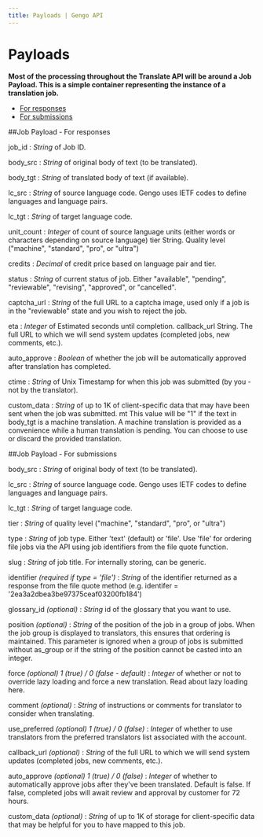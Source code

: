 ```yaml
---
title: Payloads | Gengo API
---
```


# Payloads

__Most of the processing throughout the Translate API will be around a Job Payload. This is a simple container representing the instance of a translation job.__

* [For responses](#job-payload---for-responses)
* [For submissions](#job-payload---for-submissions)

##Job Payload - For responses

job_id
: _String_ of Job ID.

body_src
: _String_ of original body of text (to be translated).

body_tgt
: _String_ of translated body of text (if available).

lc_src
: _String_ of source language code. Gengo uses IETF codes to define languages and language pairs.

lc_tgt
: _String_ of target language code.

unit_count
: _Integer_ of count of source language units (either words or characters depending on source language)
tier String. Quality level ("machine", "standard", "pro", or "ultra")

credits
: _Decimal_ of credit price based on language pair and tier.

status
: _String_ of current status of job. Either "available", "pending", "reviewable", "revising", "approved", or "cancelled".

captcha_url
: _String_ of the full URL to a captcha image, used only if a job is in the "reviewable" state and you wish to reject the job.

eta
: _Integer_ of Estimated seconds until completion.
callback_url String. The full URL to which we will send system updates (completed jobs, new comments, etc.).

auto_approve
: _Boolean_ of whether the job will be automatically approved after translation has completed.

ctime
: _String_ of Unix Timestamp for when this job was submitted (by you - not by the translator).

custom_data
: _String_ of up to 1K of client-specific data that may have been sent when the job was submitted.
mt This value will be "1" if the text in body_tgt is a machine translation. A machine translation is provided as a convenience while a human translation is pending. You can choose to use or discard the provided translation.

##Job Payload - For submissions

body_src
: _String_ of original body of text (to be translated).

lc_src
: _String_ of source language code. Gengo uses IETF codes to define languages and language pairs.

lc_tgt
: _String_ of target language code.

tier
: _String_ of quality level ("machine", "standard", "pro", or "ultra")

type
: _String_ of job type. Either 'text' (default) or 'file'. Use 'file' for ordering file jobs via the API using job identifiers from the file quote function.

slug
: _String_ of job title. For internally storing, can be generic.

identifier _(required if type = 'file')_
: _String_ of the identifier returned as a response from the file quote method (e.g. identifer = '2ea3a2dbea3be97375ceaf03200fb184')

glossary_id _(optional)_
: _String_ id of the glossary that you want to use.

position _(optional)_
: _String_ of the position of the job in a group of jobs. When the job group is displayed to translators, this ensures that ordering is maintained. This parameter is ignored when a group of jobs is submitted without as_group or if the string of the position cannot be casted into an integer.

force _(optional) 1 (true) / 0 (false - default)_
: _Integer_ of whether or not to override lazy loading and force a new translation. Read about lazy loading here.

comment _(optional)_
: _String_ of instructions or comments for translator to consider when translating.

use_preferred _(optional) 1 (true) / 0 (false)_
: _Integer_ of whether to use translators from the preferred translators list associated with the account.

callback_url _(optional)_
: _String_ of the full URL to which we will send system updates (completed jobs, new comments, etc.).

auto_approve _(optional) 1 (true) / 0 (false)_
: _Integer_ of whether to automatically approve jobs after they've been translated. Default is false. If false, completed jobs will await review and approval by customer for 72 hours.

custom_data _(optional)_
: _String_ of up to 1K of storage for client-specific data that may be helpful for you to have mapped to this job.